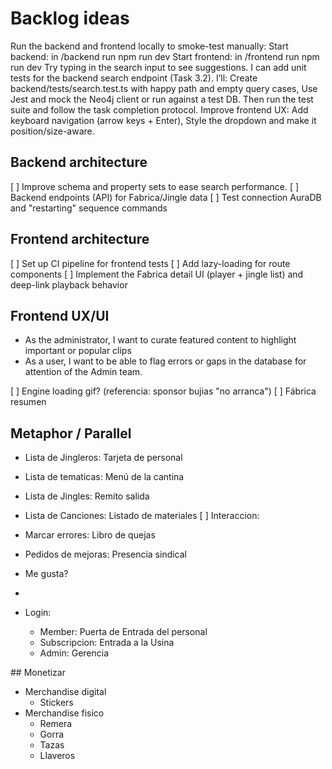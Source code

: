 # Backlog ideas

Run the backend and frontend locally to smoke-test manually:
Start backend: in /backend run npm run dev
Start frontend: in /frontend run npm run dev
Try typing in the search input to see suggestions.
I can add unit tests for the backend search endpoint (Task 3.2). I’ll:
Create backend/tests/search.test.ts with happy path and empty query cases,
Use Jest and mock the Neo4j client or run against a test DB.
Then run the test suite and follow the task completion protocol.
Improve frontend UX:
Add keyboard navigation (arrow keys + Enter),
Style the dropdown and make it position/size-aware.

## Backend architecture

[ ] Improve schema and property sets to ease search performance.
[ ] Backend endpoints (API) for Fabrica/Jingle data
[ ] Test connection AuraDB and "restarting" sequence commands

## Frontend architecture

[ ] Set up CI pipeline for frontend tests
[ ] Add lazy-loading for route components
[ ] Implement the Fabrica detail UI (player + jingle list) and deep-link playback behavior

## Frontend UX/UI

- As the administrator, I want to curate featured content to highlight important or popular clips
- As a user, I want to be able to flag errors or gaps in the database for attention of the Admin team.

[ ] Engine loading gif? (referencia: sponsor bujias "no arranca")
[ ] Fábrica resumen

## Metaphor / Parallel

- Lista de Jingleros: Tarjeta de personal
- Lista de tematicas: Menú de la cantina
- Lista de Jingles: Remito salida
- Lista de Canciones: Listado de materiales
  [ ] Interaccion:
- Marcar errores: Libro de quejas
- Pedidos de mejoras: Presencia sindical
- Me gusta?
-

- Login:
  - Member: Puerta de Entrada del personal
  - Subscripcion: Entrada a la Usina
  - Admin: Gerencia

## Monetizar

- Merchandise digital
  - Stickers
- Merchandise fisico
  - Remera
  - Gorra
  - Tazas
  - Llaveros
